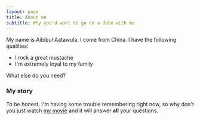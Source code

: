 ```yaml
---
layout: page
title: About me
subtitle: Why you'd want to go on a date with me
---
```


My name is Aibibul Aatawula. I come from China. I have the following qualities:

- I rock a great mustache
- I'm extremely loyal to my family

What else do you need?

### My story

To be honest, I'm having some trouble remembering right now, so why don't you just watch [my movie](https://en.wikipedia.org/wiki/The_Princess_Bride_%28film%29) and it will answer **all** your questions.
